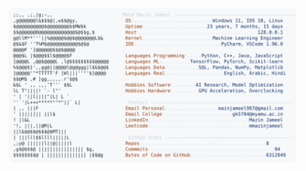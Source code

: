 <picture>
  <source srcset="https://raw.githubusercontent.com/mmazinjameel/mmazinjameel/main/dark_mode.svg?v=1750428621" media="(prefers-color-scheme: dark)">
  <img src="https://raw.githubusercontent.com/mmazinjameel/mmazinjameel/main/light_mode.svg?v=1750428621">
</picture>
